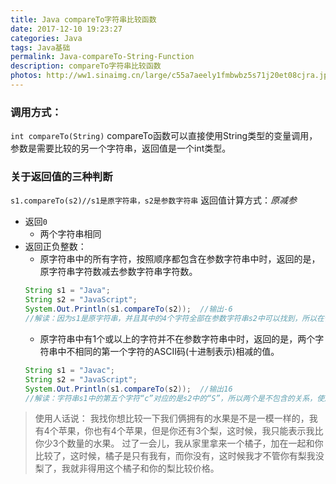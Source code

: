 ```yaml
---
title: Java compareTo字符串比较函数
date: 2017-12-10 19:23:27
categories: Java
tags: Java基础
permalink: Java-compareTo-String-Function
description: compareTo字符串比较函数
photos: http://ww1.sinaimg.cn/large/c55a7aeely1fmbwbz5s71j20et08cjra.jpg
---
```

### 调用方式：
`int compareTo(String)`
compareTo函数可以直接使用String类型的变量调用，参数是需要比较的另一个字符串，返回值是一个int类型。
<!--more-->
### 关于返回值的三种判断   
`s1.compareTo(s2)//s1是原字符串，s2是参数字符串` 
返回值计算方式：*原减参*    

- 返回`0`
    - 两个字符串相同
- 返回正负整数：
    - 原字符串中的所有字符，按照顺序都包含在参数字符串中时，返回的是，原字符串字符数减去参数字符串字符数。
    ```Java
    String s1 = "Java";
    String s2 = "JavaScript";
    System.Out.Println(s1.compareTo(s2));  //输出-6
    //解读：因为s1是原字符串，并且其中的4个字符全部在参数字符串s2中可以找到，所以在使用compareTo函数的时候，就是源字符串的长度4减去参数字符串的长度10等于-6
    
    ```
    - 原字符串中有1个或以上的字符并不在参数字符串中时，返回的是，两个字符串中不相同的第一个字符的ASCII码(十进制表示)相减的值。
    ```Java
    String s1 = "Javac";  
    String s2 = "JavaScript";
    System.Out.Println(s1.compareTo(s2));  //输出16
    //解读：字符串s1中的第五个字符“c”对应的是s2中的“S”，所以两个是不包含的关系，使用ASCII码的十进制表示相减。“c”的ASCII码为99，“S”的ASCII码为83，利用“原减参”的规则，99-83=16
    ```
    
> 使用人话说：
    我找你想比较一下我们俩拥有的水果是不是一模一样的，我有4个苹果，你也有4个苹果，但是你还有3个梨，这时候，我只能表示我比你少3个数量的水果。
    过了一会儿，我从家里拿来一个橘子，加在一起和你比较了，这时候，橘子是只有我有，而你没有，这时候我才不管你有梨我没梨了，我就非得用这个橘子和你的梨比较价格。